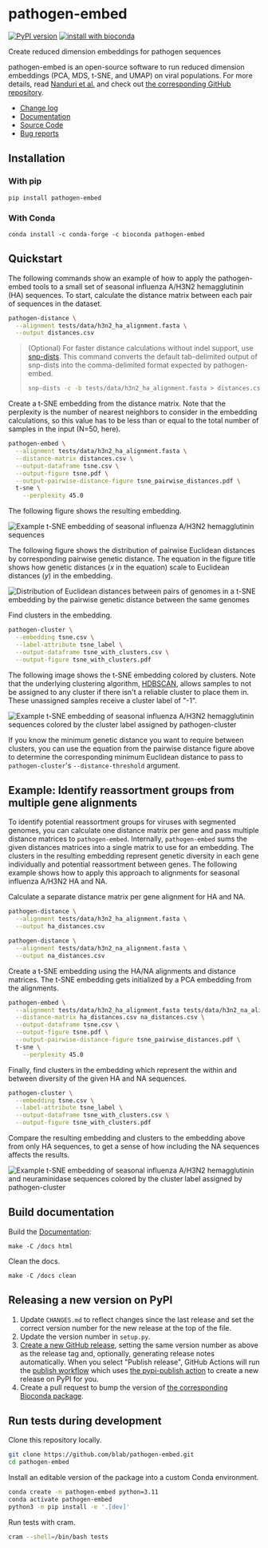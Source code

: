 # pathogen-embed

[![PyPI version](https://badge.fury.io/py/pathogen-embed.svg)](https://pypi.org/project/pathogen-embed/)
[![install with bioconda](https://img.shields.io/badge/install%20with-bioconda-brightgreen.svg?style=flat)](http://bioconda.github.io/recipes/pathogen-embed/README.html)

Create reduced dimension embeddings for pathogen sequences

pathogen-embed is an open-source software to run reduced dimension embeddings (PCA, MDS, t-SNE, and UMAP) on viral populations. For more details, read [Nanduri et al.](https://bedford.io/papers/nanduri-cartography/) and check out [the corresponding GitHub repository](https://github.com/blab/cartography).

 - [Change log](CHANGES.md)
 - [Documentation](https://blab.github.io/pathogen-embed/)
 - [Source Code](https://github.com/blab/pathogen-embed/tree/main)
 - [Bug reports](https://github.com/blab/pathogen-embed/issues)

## Installation

### With pip

```
pip install pathogen-embed
```

### With Conda

```
conda install -c conda-forge -c bioconda pathogen-embed
```

## Quickstart

The following commands show an example of how to apply the pathogen-embed tools to a small set of seasonal influenza A/H3N2 hemagglutinin (HA) sequences.
To start, calculate the distance matrix between each pair of sequences in the dataset.

```bash
pathogen-distance \
  --alignment tests/data/h3n2_ha_alignment.fasta \
  --output distances.csv
```

> (Optional) For faster distance calculations without indel support, use [snp-dists](https://github.com/tseemann/snp-dists).
> This command converts the default tab-delimited output of snp-dists into the comma-delimited format expected by pathogen-embed.
>
> ```bash
> snp-dists -c -b tests/data/h3n2_ha_alignment.fasta > distances.csv
> ```

Create a t-SNE embedding from the distance matrix.
Note that the perplexity is the number of nearest neighbors to consider in the embedding calculations, so this value has to be less than or equal to the total number of samples in the input (N=50, here).

```bash
pathogen-embed \
  --alignment tests/data/h3n2_ha_alignment.fasta \
  --distance-matrix distances.csv \
  --output-dataframe tsne.csv \
  --output-figure tsne.pdf \
  --output-pairwise-distance-figure tsne_pairwise_distances.pdf \
  t-sne \
    --perplexity 45.0
```

The following figure shows the resulting embedding.

![Example t-SNE embedding of seasonal influenza A/H3N2 hemagglutinin sequences](images/example-tsne-embedding.png)

The following figure shows the distribution of pairwise Euclidean distances by corresponding pairwise genetic distance.
The equation in the figure title shows how genetic distances (*x* in the equation) scale to Euclidean distances (*y*) in the embedding.

![Distribution of Euclidean distances between pairs of genomes in a t-SNE embedding by the pairwise genetic distance between the same genomes](images/example-tsne-pairwise-distances.png)

Find clusters in the embedding.

```bash
pathogen-cluster \
  --embedding tsne.csv \
  --label-attribute tsne_label \
  --output-dataframe tsne_with_clusters.csv \
  --output-figure tsne_with_clusters.pdf
```

The following image shows the t-SNE embedding colored by clusters.
Note that the underlying clustering algorithm, [HDBSCAN](https://hdbscan.readthedocs.io/en/latest/), allows samples to not be assigned to any cluster if there isn't a reliable cluster to place them in.
These unassigned samples receive a cluster label of "-1".

![Example t-SNE embedding of seasonal influenza A/H3N2 hemagglutinin sequences colored by the cluster label assigned by pathogen-cluster](images/example-tsne-embedding-with-clusters.png)

If you know the minimum genetic distance you want to require between clusters, you can use the equation from the pairwise distance figure above to determine the corresponding minimum Euclidean distance to pass to `pathogen-cluster`'s `--distance-threshold` argument.

## Example: Identify reassortment groups from multiple gene alignments

To identify potential reassortment groups for viruses with segmented genomes, you can calculate one distance matrix per gene and pass multiple distance matrices to `pathogen-embed`.
Internally, `pathogen-embed` sums the given distances matrices into a single matrix to use for an embedding.
The clusters in the resulting embedding represent genetic diversity in each gene individually and potential reassortment between genes.
The following example shows how to apply this approach to alignments for seasonal influenza A/H3N2 HA and NA.

Calculate a separate distance matrix per gene alignment for HA and NA.

```bash
pathogen-distance \
  --alignment tests/data/h3n2_ha_alignment.fasta \
  --output ha_distances.csv

pathogen-distance \
  --alignment tests/data/h3n2_na_alignment.fasta \
  --output na_distances.csv
```

Create a t-SNE embedding using the HA/NA alignments and distance matrices.
The t-SNE embedding gets initialized by a PCA embedding from the alignments.

```bash
pathogen-embed \
  --alignment tests/data/h3n2_ha_alignment.fasta tests/data/h3n2_na_alignment.fasta \
  --distance-matrix ha_distances.csv na_distances.csv \
  --output-dataframe tsne.csv \
  --output-figure tsne.pdf \
  --output-pairwise-distance-figure tsne_pairwise_distances.pdf \
  t-sne \
    --perplexity 45.0
```

Finally, find clusters in the embedding which represent the within and between diversity of the given HA and NA sequences.

```bash
pathogen-cluster \
  --embedding tsne.csv \
  --label-attribute tsne_label \
  --output-dataframe tsne_with_clusters.csv \
  --output-figure tsne_with_clusters.pdf
```

Compare the resulting embedding and clusters to the embedding above from only HA sequences, to get a sense of how including the NA sequences affects the results.

![Example t-SNE embedding of seasonal influenza A/H3N2 hemagglutinin and neuraminidase sequences colored by the cluster label assigned by pathogen-cluster](images/example-tsne-ha-na-embedding-with-clusters.png)

## Build documentation

Build the [Documentation](https://blab.github.io/pathogen-embed/):

```
make -C /docs html
```

Clean the docs.

```
make -C /docs clean
```

## Releasing a new version on PyPI

  1. Update `CHANGES.md` to reflect changes since the last release and set the correct version number for the new release at the top of the file.
  1. Update the version number in `setup.py`.
  1. [Create a new GitHub release](https://github.com/blab/pathogen-embed/releases/new), setting the same version number as above as the release tag and, optionally, generating release notes automatically.
  When you select "Publish release", GitHub Actions will run the [publish workflow](https://github.com/blab/pathogen-embed/blob/main/.github/workflows/publish.yml) which uses [the pypi-publish action](https://github.com/marketplace/actions/pypi-publish) to create a new release on PyPI for you.
  1. Create a pull request to bump the version of [the corresponding Bioconda package](https://github.com/bioconda/bioconda-recipes/blob/master/recipes/pathogen-embed/meta.yaml).

## Run tests during development

Clone this repository locally.

``` bash
git clone https://github.com/blab/pathogen-embed.git
cd pathogen-embed
```

Install an editable version of the package into a custom Conda environment.

``` bash
conda create -n pathogen-embed python=3.11
conda activate pathogen-embed
python3 -m pip install -e '.[dev]'
```

Run tests with cram.

``` bash
cram --shell=/bin/bash tests
```
